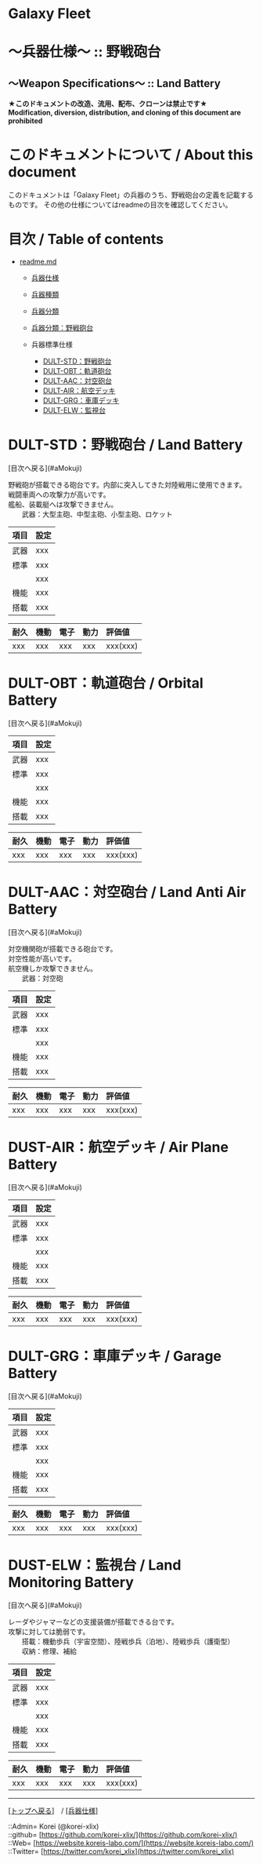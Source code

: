 # Galaxy Fleet
  
<h1>～兵器仕様～ :: 野戦砲台</h1>  
<h2>～Weapon Specifications～ :: Land Battery</h2>  
  

**★このドキュメントの改造、流用、配布、クローンは禁止です★**  
    **Modification, diversion, distribution, and cloning of this document are prohibited**  
  

<h1 id="aHowto">このドキュメントについて / About this document</h1>  
このドキュメントは「Galaxy Fleet」の兵器のうち、野戦砲台の定義を記載するものです。  
その他の仕様についてはreadmeの目次を確認してください。  
  





<h1 id="aMokuji">目次 / Table of contents</h1>  

* [readme.md](/readme.md)
  * [兵器仕様](../readme.md)
  * [兵器種類](../../strategypart/readme.md#aUnitKind)
  * [兵器分類](../readme.md#aUnitClass)

  * [兵器分類：野戦砲台](../readme.md#aLandBattery)

  * 兵器標準仕様
    * [DULT-STD：野戦砲台](#aLandBattery)
    * [DULT-OBT：軌道砲台](#aOrbitalBattery)
    * [DULT-AAC：対空砲台](#aLandAntiAirBattery)
    * [DULT-AIR：航空デッキ](#aAirPlaneBattery)
    * [DULT-GRG：車庫デッキ](#aGarageBattery)
    * [DULT-ELW：監視台](#aLandMonitoringBattery)
  





<h1 id="aLandBattery">DULT-STD：野戦砲台 / Land Battery</h1>  
  [目次へ戻る](#aMokuji)  
  

野戦砲が搭載できる砲台です。内部に突入してきた対陸戦用に使用できます。  
戦闘車両への攻撃力が高いです。  
艦船、装載艇へは攻撃できません。  
　　武器：大型主砲、中型主砲、小型主砲、ロケット

|項目  |設定  |
|:--|:--|
|武器  |xxx  |
|標準  |xxx  |
|      |xxx  |
|機能  |xxx  |
|搭載  |xxx  |

|耐久  |機動  |電子  |動力  |評価値    |
|:--|:--|:--|:--|:--|
| xxx   | xxx   | xxx   | xxx   | xxx(xxx)   |
  





<h1 id="aOrbitalBattery">DULT-OBT：軌道砲台 / Orbital Battery</h1>  
  [目次へ戻る](#aMokuji)  
  

|項目  |設定  |
|:--|:--|
|武器  |xxx  |
|標準  |xxx  |
|      |xxx  |
|機能  |xxx  |
|搭載  |xxx  |

|耐久  |機動  |電子  |動力  |評価値    |
|:--|:--|:--|:--|:--|
| xxx   | xxx   | xxx   | xxx   | xxx(xxx)   |
  





<h1 id="aLandAntiAirBattery">DULT-AAC：対空砲台 / Land Anti Air Battery</h1>  
  [目次へ戻る](#aMokuji)  
  

対空機関砲が搭載できる砲台です。  
対空性能が高いです。  
航空機しか攻撃できません。  
　　武器：対空砲

|項目  |設定  |
|:--|:--|
|武器  |xxx  |
|標準  |xxx  |
|      |xxx  |
|機能  |xxx  |
|搭載  |xxx  |

|耐久  |機動  |電子  |動力  |評価値    |
|:--|:--|:--|:--|:--|
| xxx   | xxx   | xxx   | xxx   | xxx(xxx)   |
  





<h1 id="aAirPlaneBattery">DUST-AIR：航空デッキ / Air Plane Battery</h1>  
  [目次へ戻る](#aMokuji)  
  

|項目  |設定  |
|:--|:--|
|武器  |xxx  |
|標準  |xxx  |
|      |xxx  |
|機能  |xxx  |
|搭載  |xxx  |

|耐久  |機動  |電子  |動力  |評価値    |
|:--|:--|:--|:--|:--|
| xxx   | xxx   | xxx   | xxx   | xxx(xxx)   |
  





<h1 id="aGarageBattery">DULT-GRG：車庫デッキ / Garage Battery</h1>  
  [目次へ戻る](#aMokuji)  
  

|項目  |設定  |
|:--|:--|
|武器  |xxx  |
|標準  |xxx  |
|      |xxx  |
|機能  |xxx  |
|搭載  |xxx  |

|耐久  |機動  |電子  |動力  |評価値    |
|:--|:--|:--|:--|:--|
| xxx   | xxx   | xxx   | xxx   | xxx(xxx)   |
  





<h1 id="aLandMonitoringBattery">DUST-ELW：監視台 / Land Monitoring Battery</h1>  
  [目次へ戻る](#aMokuji)  
  

レーダやジャマーなどの支援装備が搭載できる台です。  
攻撃に対しては脆弱です。  
　　搭載：機動歩兵（宇宙空間）、陸戦歩兵（泊地）、陸戦歩兵（護衛型）
　　収納：修理、補給

|項目  |設定  |
|:--|:--|
|武器  |xxx  |
|標準  |xxx  |
|      |xxx  |
|機能  |xxx  |
|搭載  |xxx  |

|耐久  |機動  |電子  |動力  |評価値    |
|:--|:--|:--|:--|:--|
| xxx   | xxx   | xxx   | xxx   | xxx(xxx)   |
  





***
[[トップへ戻る]](/readme.md)　/
[[兵器仕様]](../readme.md)  
  
::Admin= Korei (@korei-xlix)  
::github= [https://github.com/korei-xlix/](https://github.com/korei-xlix/)  
::Web= [https://website.koreis-labo.com/](https://website.koreis-labo.com/)  
::Twitter= [https://twitter.com/korei_xlix](https://twitter.com/korei_xlix)  
